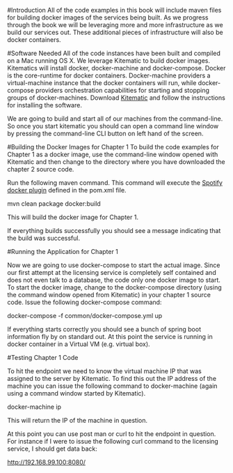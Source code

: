 #Introduction
All of the code examples in this book will include maven files for building docker images of the services being built.  As we progress through the book we will be leveraging more and more infrastructure as we build our services out.   These additional pieces of infrastructure will also be docker containers.  


#Software Needed
All of the code instances have been built and compiled on a Mac running OS X.  We leverage Kitematic to build docker images.  Kitematics will install docker, docker-machine and docker-compose.  Docker is the core-runtime for docker containers.  Docker-machine providers a virtual-machine instance that the docker containers will run, while docker-compose providers orchestration capabilities for  starting and stopping groups of docker-machines.  Download [Kitematic](https://kitematic.com/) and follow the instructions for installing the software.

We are going to build and start all of our machines from the command-line.  So once you start kitematic you should can open a command line window by pressing the command-line CLI button on left hand of the screen.

#Building the Docker Images for Chapter 1
To build the code examples for Chapter 1 as a docker image, use the command-line window opened with Kitematic and then change to the directory where you have downloaded the chapter 2 source code.

Run the following maven command.  This command will execute the [Spotify docker plugin](https://github.com/spotify/docker-maven-plugin) defined in the pom.xml file.  

   mvn clean package docker:build

This will build the docker image for Chapter 1.

If everything builds successfully you should see a message indicating that the build was successful.

#Running the Application for Chapter 1

Now we are going to use docker-compose to start the actual image.  Since our first attempt at the licensing service is completely
self contained and does not even talk to a database, the code only one docker image to start.  To start the docker image,
change to the docker-compose directory (using the command window opened from Kitematic) in your chapter 1 source code.  Issue the following docker-compose command:

   docker-compose -f common/docker-compose.yml up

If everything starts correctly you should see a bunch of spring boot information fly by on standard out.  At this point the service is running in docker container in a Virtual VM (e.g. virtual box).

#Testing Chapter 1 Code

To hit the endpoint we need to know the virtual machine IP that was assigned to the server by Kitematic.  To find this out the IP address of the machine you can issue the following command to docker-machine (again using a command window started by Kitematic).

docker-machine ip

This will return the IP of the machine in question.

At this point you can use post man or curl to hit the endpoint in question.  For instance if I were to issue the following curl command to the licensing service, I should get data back:

http://192.168.99.100:8080/

